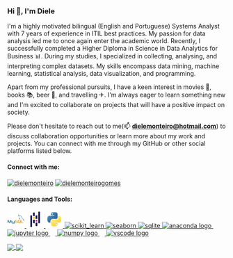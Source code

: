 ### Hi 👋, I'm Diele
I'm a highly motivated bilingual (English and Portuguese) Systems Analyst with 7 years of experience in ITIL best practices. My passion for data analysis led me to once again enter the academic world. Recently, I successfully completed a Higher Diploma in Science in Data Analytics for Business 📊. During my studies, I specialized in collecting, analysing, and interpreting complex datasets. My skills encompass data mining, machine learning, statistical analysis, data visualization, and programming.

Apart from my professional pursuits, I have a keen interest in movies 🎥, books 📚, beer 🍺, and travelling ✈. I'm always eager to learn something new and I'm excited to collaborate on projects that will have a positive impact on society.

Please don't hesitate to reach out to me(📫 **dielemonteiro@hotmail.com**) to discuss collaboration opportunities or learn more about my work and projects. You can connect with me through my GitHub or other social platforms listed below.

<h4 align="left">Connect with me:</h4>
<p align="left">
<a href="https://linkedin.com/in/dielemonteiro" target="blank"><img align="center" src="https://raw.githubusercontent.com/rahuldkjain/github-profile-readme-generator/master/src/images/icons/Social/linked-in-alt.svg" alt="dielemonteiro" height="30" width="40" /></a>
<a href="https://kaggle.com/dielemonteirogomes" target="blank"><img align="center" src="https://raw.githubusercontent.com/rahuldkjain/github-profile-readme-generator/master/src/images/icons/Social/kaggle.svg" alt="dielemonteirogomes" height="30" width="40" /></a>
</p>

<h4 align="left">Languages and Tools:</h4>
<p align="left"> <a href="https://www.mysql.com/" target="_blank" rel="noreferrer"> <img src="https://raw.githubusercontent.com/devicons/devicon/master/icons/mysql/mysql-original-wordmark.svg" alt="mysql" width="40" height="40"/> </a> <a href="https://pandas.pydata.org/" target="_blank" rel="noreferrer"> <img src="https://raw.githubusercontent.com/devicons/devicon/2ae2a900d2f041da66e950e4d48052658d850630/icons/pandas/pandas-original.svg" alt="pandas" width="40" height="40"/> </a> <a href="https://www.python.org" target="_blank" rel="noreferrer"> <img src="https://raw.githubusercontent.com/devicons/devicon/master/icons/python/python-original.svg" alt="python" width="40" height="40"/> </a> <a href="https://scikit-learn.org/" target="_blank" rel="noreferrer"> <img src="https://upload.wikimedia.org/wikipedia/commons/0/05/Scikit_learn_logo_small.svg" alt="scikit_learn" width="40" height="40"/> </a> <a href="https://seaborn.pydata.org/" target="_blank" rel="noreferrer"> <img src="https://seaborn.pydata.org/_images/logo-mark-lightbg.svg" alt="seaborn" width="40" height="40"/> </a> <a href="https://www.sqlite.org/" target="_blank" rel="noreferrer"> <img src="https://www.vectorlogo.zone/logos/sqlite/sqlite-icon.svg" alt="sqlite" width="40" height="40"/> 
  <img src="https://cdn.jsdelivr.net/gh/devicons/devicon/icons/anaconda/anaconda-original.svg" height="40" alt="anaconda logo"  />
  <img width="12" />
  <img src="https://cdn.jsdelivr.net/gh/devicons/devicon/icons/jupyter/jupyter-original.svg" height="40" alt="jupyter logo"  />
  <img width="12" />
  <img src="https://cdn.jsdelivr.net/gh/devicons/devicon/icons/numpy/numpy-original.svg" height="40" alt="numpy logo"  />
  <img width="12" />
  <img src="https://cdn.jsdelivr.net/gh/devicons/devicon/icons/vscode/vscode-original.svg" height="40" alt="vscode logo"  />
</a> </p>
<a href="https://github.com/dielemonteiro/github-readme-stats">
  <img align="center" src="https://github-readme-stats.vercel.app/api/?username=dielemonteiro&repo=github-readme-stats" />
</a>
<a href="https://github.com/dielemonteiro/github-readme-stats">
  <img align="center" src="https://github-readme-stats.vercel.app/api/top-langs/?username=dielemonteiro&layout=compact)" />
</a>
